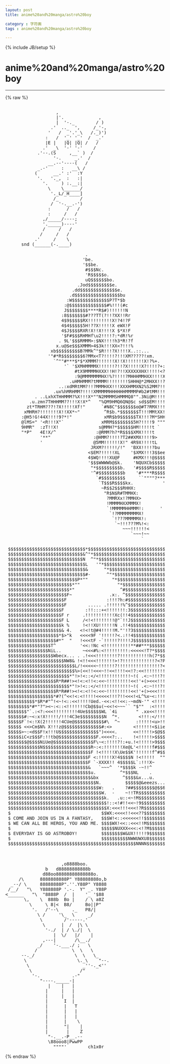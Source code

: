 ```yaml
---
layout: post
title: anime%20and%20manga/astro%20boy
category : 字符画
tags : anime%20and%20manga/astro%20boy
---
```

{% include JB/setup %}
# anime%20and%20manga/astro%20boy
---
{% raw %}
<pre>

                   ,
                   |&#039;.             ,
                   |  &#039;-._        / )
                 .&#039;  .._  &#039;,     /_&#039;-,
                &#039;   /  _&#039;.&#039;_\   /._)&#039;)
               :   /  &#039;_&#039; &#039;_&#039;  /  _.&#039;
               |E |   |Q| |Q| /   /
              .&#039;  _\  &#039;-&#039; &#039;-&#039;    /
            .&#039;--.(S     ,__` )  /
                  &#039;-.     _.&#039;  /
                __.--&#039;----(   /
            _.-&#039;     :   __\ /
           (      __.&#039; :&#039;  :Y
            &#039;.   &#039;._,  :   :|
              &#039;.     ) :.__:|
                \    \______/
                 &#039;._L/_H____]
                  /_        /
                 /  &#039;-.__.-&#039;)
                :      /   /
                :     /   /
              ,/_____/----;
              &#039;._____)----&#039;
              /     /   /
             /     /   /
           .&#039;     /    \
      snd (______(-.____)

                              .                                                 
                             &#039;be.                                               
                             &#039;$$be.                                             
                              #$$$Nc.                                           
                              &#039;R$$$$$o.                                         
                              uQ$$$$$$bo.                                       
                           .Jod$$$$$$$$$e.                                      
                         .dd$$$$$$$$$$$$$$e.                                    
                        .d$$$$$$$$$$$$$$$$$bu                                   
                       :W$$$$$$$$$$$$$$P?T*$b                                   
                      :@$$$$$$$$$$$$$$#%!!!(#c                                  
                      J$$$$$$$$****R$#)!!!!!!N                                  
                     :8$$$$$$$#???TT(?!!?XX!!Rr                                 
                     4$9$$$$$RX!!!!!!!!!X!?4!?F                                 
                     4$4$$$$$5H!??X!!!!!X eWX!F                                 
                     4$J$$$$RXR!X!!X!!!!X $*X!F                                 
                     &#039;$F#$$$RHMHf\u2!!!!?:*dR!%r                                
                    . 9L&#039;$$$RMMM&gt;:$NX!!!!h3*R!?f                                
                   x.u@$e$$$XMMM&gt;4$3k!!!XX&lt;?!!!%                                
                 xb$$$$$$$$$B?MMk^&quot;$R!!!?X!!!!X..::...                          
                &#039;&quot;#*R$$$$$$$$6?MMx&lt;T?!!!!?!!!XM?????!xm.                        
                  `^&quot;&quot;#***$*$*XMMM?!!!!!!X!!X!!!!!!!X!?%+.                      
                      &#039;` &#039;$XMHMMMMX!!!!!!?!!?X!!!!!X?!!!!?+:                    
                          #tX9MMMMHXXX!!H!?!!XXXXXXHX!!!!!&lt;?x                   
                          :9@MMMMMMMHX!%?!!!!?MHHHMMHXX!!!!X2c                  
                        .uHMHMMM?tMMMM!!!!!!!!SHHH@*2MHXX!!???+&lt;                
                    ..:xdMRtMM?!!?MMMHXX!!!XXXHMMXN2%S2MM?!!!!!?&lt;.              
                  .ux%hMRHMM?!!!!XMMMMMHHHHHHMMMMP#b2#tMM!!!!!!!?n.             
           . ..LxhXTHHMMM?%X!!!X*&quot;&quot;N2MMMMSHMMMQ8&quot;&quot;.3Ni@M!!!!!!!!!?k             
         .u.zmn7THHHMM??!!!X!X*^   &quot;%QM9HMQ6QN@$c sd$$EM!!!!!!!!X!H             
        zt*TRHM???!?X!!!!!Xf!&quot;      `#N8C&quot;$$$$$$$o@#T?RMX!!!!!X!XXP             
       xMHRH?!!!!!!!X!!XX*~&quot;         ^R$b.*$$$$$$$T!!!MMtXX!X!X!X&gt;&quot;             
      :@H5!G!44X!!!!9?*!&quot;            xMR$b9$$$$$$TX!!!?M*SHHtX**&quot;&quot;              
      @lMS=&quot; &#039;&lt;R!!!X&quot;`              xMRM$$$$$$$$5H?!!!!9 &quot;&quot;&quot;^&quot;                  
      9HMR&quot;  :zT!!X!               s@MMH?*$$$$$$HM!!!!!t `                      
      &quot;*P&quot;   4E!X/^               :@RMM?h?*R$$$$XMX!!!!t                        
             &#039;**&quot;                :@HMM?!!!!?T2##XMX!!!!9&gt;                       
             &#039;                   @5MM!!!!!!X!&quot; 4R9X!!!!tL                       
                                JRXM?!!!!!/!&quot;  &#039;BXX!!!!?bu                      
                               &lt;$EM?!!!!!XL    &#039;$XMX!!!3$$eeu....               
                               4$WQ!!!!XU@F     #KMX!!!@$$$$NeXXXx:             
                               &#039;$$$WWWWb@$k.    &#039;NQUXCb$$$$$$$MMHHHx:           
                                &quot;*$$$$$$$$$b.   &#039;#$$$$R$$$$$$$MMMMMHXx:.        
                                &#039;^#$$$$$$$$$b    &#039;#****R$$$$$$XXSMMMMHX::       
                                  `#$$$$$$$$$     ``&quot;&quot;&quot;&quot;?***RMHMMMMMMMHX!:      
                                   `T$$$R$$$$kx.           &#039;!MMMMMMMMM??!!      
                                    ~R$$2$$$RHHX:           `!!???!!!!!!!~      
                                     &quot;R$N$R#TMMHX:            ~~~``~~~~~`       
                                      ?MMRXx!?MMHX&gt;                             
                                      !MMMMHXXMMMX!                             
                                      `!MMMMMHHMMM!:      &#039;                     
                                       `!?MMMMMMMMX!                            
                                        `!???MMMMMX!:                           
                                         `~!!!???M%!&lt;:                          
                                            ~~~!!!!!!&lt;                          
                                               `~~~!~~                          
                                                   `                            

 $$$$$$$$$$$$$$$$$$$$$$$$$$$$$*$$$$$$$$$$$$$$$$$$$$$$$$$$$$$$$$$$$$$$$$$$$$
 $$$$$$$$$$$$$$$$$$$$$$$$$$$$&amp;^&quot;*$$$$$$$$$$$$$$$$$$$$$$$$$$$$$$$$$$$$$$$$$$
 $$$$$$$$$$$$$$$$$$$$$$$$$$$$N  ^&quot;*$$$$$$$$$$$$$$$$$$$$$$$$$$$$$$$$$$$$$$$$
 $$$$$$$$$$$$$$$$$$$$$$$$$$$$$L   &#039;&quot;*$$$$$$$$$$$$$$$$$$$$$$$$$$$$$$$$$$$$$$
 $$$$$$$$$$$$$$$$$$$$$$$$$$$$$&amp;      &quot;*$$$$$$$$$$$$$$$$$$$$$$$$$$$$$$$$$$$$
 $$$$$$$$$$$$$$$$$$$$$$$$$$$$$#-      ^&quot;*$$$$$$$$$$$$$$$$$$$$$$$$$$$$$$$$$$
 $$$$$$$$$$$$$$$$$$$$$$$$$$P*&quot;&quot;         &quot;*$$$$$$$$$$$$$$$$$$$$$$$$$$$$$$$$$
 $$$$$$$$$$$$$$$$$$$$$$$$*&quot;&quot;              &quot;*$$$$$$$$$$$$$$$$$$$$$$$$$$$$$$$
 $$$$$$$$$$$$$$$$$$$$$$$*&quot;                 ^#$$$$$$$$$$$$$$$$$$$$$$$$$$$$$$
 $$$$$$$$$$$$$$$$$$$$$$F~              .x:. ^$$$$$$$$$$$$$$$$$$$$$$$$$$$$$$
 $$$$$$$$$$$$$$$$$$$$$F               :!!!?h:#$$$$$$$$$$$$$$$$$$$$$$$$$$$$$
 $$$$$$$$$$$$$$$$$$$$$F        ..... .!!!!!!%^$$$$$$$$$$$$$$$$$$$$$$$$$$$$$
 $$$$$$$$$$$$$$$$$$$$F        :!!:::+&lt;!!!!!!!:3$$$$$$$$$$$$$$$$$$$$$$$$$$$$
 $$$$$$$$$$$$$$$$$$$$F r     .!!!!!!!!!!!Xc(!!4$$$$$$$$$$$$$$$$$$$$$$$$$$$$
 $$$$$$$$$$$$$$$$$$$$F L     /&lt;!&lt;!!!!!!!!@&quot;`!!J$$$$$$$$$$$$$$$$$$$$$$$$$$$$
 $$$$$$$$$$$$$$$$$$$$k %     !&lt;!!XU!!!!!!N .!!4$$$$$$$$$$$$$$$$$$$$$$$$$$$$
 $$$$$$$$$$$$$$$$$$$$&amp; 4.   &lt;!&lt;!t@#4!!!!!M.&quot;&#039;!?3$$$$$$$$$$$$$$$$$$$$$$$$$$$
 $$$$$$$$$$$$$$$$$$$*$&gt;&quot;k   &lt;&lt;&lt;&lt;9F &#039;!!!!!?&lt;.:!!4$$$$$$$$$$$$$$$$$$$$$$$$$$$
 $$$$$$$$$$$$$$$$$$#*&quot;  &quot;   !&lt;&lt;&lt;tF -`!!!!!?!!!!J$$$$$$$$$$$$$$$$$$$$$$$$$$$
 $$$$$$$$$$$$$$$$T^         &#039;&lt;&lt;:!Nc &lt;!!!!!!!!!!**##***$$$$$$$$$$$$$$$$$$$$$
 $$$$$$$$$$$$$$$NiL..        ~&lt;&lt;&lt;#%:&lt;!!!!!!!!!:&lt;&lt;&lt;&lt;&lt;!T?*$$$$$$$$$$$$$$$$$$$
 $$$$$$$$$$$$$$$$$Wbecx... . .!&lt;&lt;&lt;!!!!!!!!?!!!!!!!!!!!h(7*$$$$$$$$$$$$$$$$$
 $$$$$$$$$$$$$$$$$$$$$NW8&amp; !&lt;!!&lt;&lt;&lt;!!!!!!!&gt;!?!!!!!!!!!!!!?&lt;?P$$$$$$$$$$$$$$$
 $$$$$$$$$$$$$$$$$$$$$$$$$L/!&lt;&lt;&lt;&lt;&lt;~!!!!!!?!!!!!!!!!!!!!!!!?&lt;#$$$$$$$$$$$$$$
 $$$$$$$$$$$$$$$$$$$$$$$$$%&gt;(&lt;&lt;!!&lt;&lt;&lt;~!!&lt;&lt;!!!!&lt;&lt;!?:&lt;&lt;!!!!!!!!+?$$$$$$$$$$$$$
 $$$$$$$$$$$$$$$$$$$$$$$*&quot;!&gt;!&lt;::&lt;/&lt;!!!!!!!!!!!!~!( .&lt;:~!!!?!&lt;&lt;?#$$$$$$$$$$$
 $$$$$$$$$$$$$$$$$$R*R##!&gt;&lt;!&lt;:&lt;!!&lt;:&lt;&lt;~!!!!!!!!!&lt;&lt;!&#039;+(&gt;&lt;&lt;&lt;!!!!!!:?R$$$$$$$$$
 $$$$$$$$$$$$$$$$$$$$$$$*&quot;!&gt;!&lt;::&lt;/&lt;!!!!!!!!!!!!~!( .&lt;:~!!!?!&lt;&lt;?#$$$$$$$$$$$
 $$$$$$$$$$$$$$$$$$R*R##!&gt;&lt;!&lt;:&lt;!!&lt;:&lt;&lt;~!!!!!!!!!&lt;&lt;!&#039;+(&gt;&lt;&lt;&lt;!!!!!!:?R$$$$$$$$$
 $$$$$$$$$$$$$$$$$*#?(^&lt;&lt;!&lt;:&lt;!!!!!&lt;&lt;&lt;&lt;&lt;!!!?!!&lt;&lt;&lt;!&lt;L^%x~&lt;:!!!!!!!&lt;?R$$$$$$$$
 $$$$$$$$$$*$R*#&quot;^!&lt;~!&lt;::&lt;&lt;!!!!!Ued.-&lt;&lt;:&lt;!!&lt;&lt;:-~mdN-&#039;&quot; &lt;!!!!!!!!!!`$$$$$$$$
 $$$$$$$$*#*&quot;?&quot;&gt;&lt;~:&lt;::&lt;!!!!!!!Cb@$$u(~&lt;&lt;!&lt;~~~`` &quot;$&quot;&quot;  :&lt;!!!!!!!!!!~$$$$$$$$
 $$$$$$$&quot;`.:&lt;?:&lt;&lt;&lt;!!!!!!!!!4Ue$$$$$$WL `4i       &quot; .xx&lt;&lt;!!!!!!!!!!\$$$$$$$$
 $$$$$$#:~&lt;:x!X!!!!!/!!!4C3e$$$$$$$$$N  ^*.       &lt;!!!:&lt;/!!!!!!X!(d$$$$$$$$
 $$$$$F`!&lt;:!X(2!!!!!!4CUe@$$$$$$$$$$$#\  ^~      :!!!!!&lt;u&gt;!!/!LCem$$$$$$$$$
 $$$$$ &lt;&lt;&gt;Cm$N% X!!!z@$$$$$$$$$$$$$$#:&lt;&gt;        &lt;!!!!!!&lt;$iiebe$$$$$$$$$$$$$
 $$$$$&gt;~:&lt;d$$F!x!!!U$$$$$$$$$$$$$$$&quot;)&lt;&lt;&lt;&lt;.      &lt;&lt;!!!!!&gt;$@$$$$$$$$$$$$$$$$$
 $$$$$iC&lt;z$$$F:!!tb@$$$$$$$$$$$$$$F.&lt;&lt;&lt;&lt;?:..    !&lt;!!!!!&gt;$$$$$$$$$$$$$$$$$$$
 $$$$$$$@$$$$NiUe@$$$$$$$$$$$$$$$F\~&lt;:!!!!?!:+u.!&lt;!!!!!&gt;9$$$$$$$$$$$$$$$$$$
 $$$$$$$$$$$$N$$$$$$$$$$$$$$$$$$R~:&lt;:!!!!!!!Xe@L&#039;&lt;!!!!!f#$$$$$$$$$$$$$$$$$$
 $$$$$$$$$$$$$$$$$$$$$$$$$$$$$$$F !&lt;!!!!!X\Ue$$K&#039;!!!!!!f^#$$$$$$$$$$$$$$$$$
 $$$$$$$$$$$$$$$$$$$$$$$$$$$$$$F &lt;:!!!!!X!4$$$$N !&lt;!!!!!  &quot;&quot;#****$$$$$$$$$$
 $$$$$$$$$$$$$$$$$$$$$$$$$$$$$$F `-XXXX!! 4$$$$$L`:!!!X~    &#039;&quot;!!!?T$$$$$$$$
 $$$$$$$$$$$$$$$$$$$$$$$$$$$$$$&amp;   `~~~^  &#039;*$$$$k -~!!^       &lt;&lt;~!!##$$$$$$
 $$$$$$$$$$$$$$$$$$$$$$$$$$$$$$$u.         ^*$$$NL    .       .:&lt;&lt;&lt;~!?#R$$$
 $$$$$$$$$$$$$$$$$$$$$$$$$$$$$$$&amp;bx         ^$$$$&amp;x...u.      !!!&lt;&lt;&lt;&lt;!!?#$$
 $$$$$$$$$$$$$$$$$$$$$$$$$$$$$$$$$N.         $$$$$@&amp;eeezs....:!&lt;&lt;&lt;&lt;&lt;&lt;&lt;~!??$
 $$$$$$$$$$$$$$$$$$$$$$$$$$$$$$$$$$W:   .    ?##$$$$$$$$@$$6X:::::::::&lt;&lt;!X$
 $$$$$$$$$$$$$$$$$$$$$$$$$$$$$$$$$$$W.  -    ~!!TR$$$$$$$$$$WXxxxxXX!XXXUW$
 $$$$$$$$$$$$$$$$$$$$$$$$$$$$$$$$$$$$k.   .u::&lt;~!M$$$$$$$$$$$$WWWWWWUWWW@$$
 $$$$$$$$$$$$$$$$$$$$$$$$$$$$$$$$$$$$$!::&lt;!#!!&lt;&lt;~!9$$$$$$$$$$$$$$$$$$$$$$$$
 $$$$$$$$$$$$$$$$$$$$$$$$$$$$$$$$$$$$$X:&lt;&lt;&lt;!!!&lt;&lt;&lt;!?R$$$$$$$$$$$$$$$$$$$$$$$
 $                                  $$WX:&lt;&lt;&lt;&lt;!!&lt;&lt;&lt;??$$$$$$$$$$$$$$$$$$$$$$$
 $ COME AND JOIN US IN A FANTASY,   $$$W!&lt;::&lt;&lt;&lt;&lt;&lt;&lt;!!$$$$$$$$$$$$$$$$$$$$$$$
 $ WE CAN ALL BE HEROS, YOU AND ME. $$$$WX!&lt;&lt;::&lt;&lt;&lt;!!M$$$$$$$$$$$$$$$$$$$$$$
 $                                  $$$$$NUXXX&lt;&lt;&lt;:&lt;!?M$$$$$$$$$$$$$$$$$$$$$
 $ EVERYDAY IS GO ASTROBOY!         $$$$$$$$W&amp;UX!!!!!9$$$$$$$$$$$$$$$$$$$$$
 $                                  $$$$$$$$$$NWWUWXU8$$$$$$$$$$$m1a9366b$$
 $$$$$$$$$$$$$$$$$$$$$$$$$$$$$$$$$$$$$$$$$$$$$$$$NNNN$$$$$$$$$$$$$$$$$$$$$$


                              
                     ,o8888boo.
               b   d88888888888b
              d88oo88888888888888o.
     /\      8888888888P&quot; Y88888888o,b
  _--/ \     88888888P&quot;.&#039;&#039;.Y88P&quot; Y8888
 /__/   &quot;\   Y888888P &#039;.-.  Y&quot; _. Y88P
&lt;______   &quot;\  &quot;8888P  /  |    &#039;_ &#039;$88
       \,    \  888b  Bo |    / \ a8Z
         \     \ 8|&lt;  B8/     Bo||P&quot;
          &#039;.   /&#039;--\     ._   P8/|
            \ /     &#039;\_  \     _/ 
             \        /&#039;-----.&#039;
              \      |  /  |\ \ 
               &#039;-./  | / \./|  \  
                  |  \/   |/    |
              ,---|       /\__./
            _/    &#039;-.___./ ;   \ 
           /             \  \   \
      --._/               \  \   \_ 
       \                   \._\    &quot;--.
        \                    _&#039;&#039;-._&lt;&#039;&#039; 
         \                  /&quot; 
          &#039;-.            .-&quot;   
             &quot;----._____-|
                |    |   |
               |     |   |
               |     |   |
               |      I  |
               |      |   T 
               |      |   | 
               |      |   | 
               |      |    \
               |      &quot;|    |
               |       |    Z
                &quot;-.__.-P__.--
                \88ooo8|PwwPP
                  &quot;&quot;&quot;&quot;&#039;        ch1x0r </pre>
{% endraw %}
